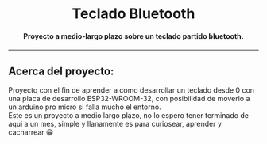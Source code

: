 
<h1 align="center">Teclado Bluetooth</h1>

<h4 align="center">Proyecto a medio-largo plazo sobre un teclado partido bluetooth.<h4>

---

## Acerca del proyecto:

Proyecto con el fin de aprender a como desarrollar un teclado desde 0 con una placa de desarrollo ESP32-WROOM-32, con posibilidad de moverlo a un arduino pro micro si falla mucho el entorno.<br>
Este es un proyecto a medio largo plazo, no lo espero tener terminado de aqui a un mes, simple y llanamente es para curiosear, aprender y cacharrear 😁

